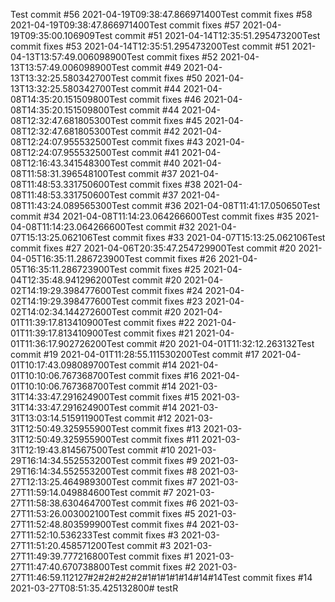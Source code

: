 Test commit #56 2021-04-19T09:38:47.866971400Test commit fixes #58 2021-04-19T09:38:47.866971400Test commit fixes #57 2021-04-19T09:35:00.106909Test commit #51 2021-04-14T12:35:51.295473200Test commit fixes #53 2021-04-14T12:35:51.295473200Test commit #51 2021-04-13T13:57:49.006098900Test commit fixes #52 2021-04-13T13:57:49.006098900Test commit #49 2021-04-13T13:32:25.580342700Test commit fixes #50 2021-04-13T13:32:25.580342700Test commit #44 2021-04-08T14:35:20.151509800Test commit fixes #46 2021-04-08T14:35:20.151509800Test commit #44 2021-04-08T12:32:47.681805300Test commit fixes #45 2021-04-08T12:32:47.681805300Test commit #42 2021-04-08T12:24:07.955532500Test commit fixes #43 2021-04-08T12:24:07.955532500Test commit #41 2021-04-08T12:16:43.341548300Test commit #40 2021-04-08T11:58:31.396548100Test commit #37 2021-04-08T11:48:53.331750600Test commit fixes #38 2021-04-08T11:48:53.331750600Test commit #37 2021-04-08T11:43:24.089565300Test commit #36 2021-04-08T11:41:17.050650Test commit #34 2021-04-08T11:14:23.064266600Test commit fixes #35 2021-04-08T11:14:23.064266600Test commit #32 2021-04-07T15:13:25.062106Test commit fixes #33 2021-04-07T15:13:25.062106Test commit fixes #27 2021-04-06T20:35:47.254729900Test commit #20 2021-04-05T16:35:11.286723900Test commit fixes #26 2021-04-05T16:35:11.286723900Test commit fixes #25 2021-04-04T12:35:48.941296200Test commit #20 2021-04-02T14:19:29.398477600Test commit fixes #24 2021-04-02T14:19:29.398477600Test commit fixes #23 2021-04-02T14:02:34.144272600Test commit #20 2021-04-01T11:39:17.813410900Test commit fixes #22 2021-04-01T11:39:17.813410900Test commit fixes #21 2021-04-01T11:36:17.902726200Test commit #20 2021-04-01T11:32:12.263132Test commit #19 2021-04-01T11:28:55.111530200Test commit #17 2021-04-01T10:17:43.098089700Test commit #14 2021-04-01T10:10:06.767368700Test commit fixes #16 2021-04-01T10:10:06.767368700Test commit #14 2021-03-31T14:33:47.291624900Test commit fixes #15 2021-03-31T14:33:47.291624900Test commit #14 2021-03-31T13:03:14.515911900Test commit #12 2021-03-31T12:50:49.325955900Test commit fixes #13 2021-03-31T12:50:49.325955900Test commit fixes #11 2021-03-31T12:19:43.814567500Test commit #10 2021-03-29T16:14:34.552553200Test commit fixes #9 2021-03-29T16:14:34.552553200Test commit fixes #8 2021-03-27T12:13:25.464989300Test commit fixes #7 2021-03-27T11:59:14.049884600Test commit #7 2021-03-27T11:58:38.630464700Test commit fixes #6 2021-03-27T11:53:26.003002100Test commit fixes #5 2021-03-27T11:52:48.803599900Test commit fixes #4 2021-03-27T11:52:10.536233Test commit fixes #3 2021-03-27T11:51:20.458571200Test commit #3 2021-03-27T11:49:39.777216800Test commit fixes #1 2021-03-27T11:47:40.670738800Test commit fixes #2 2021-03-27T11:46:59.112127#2#2#2#2#2#1#1#1#1#14#14#14Test commit fixes #14 2021-03-27T08:51:35.425132800# testR
